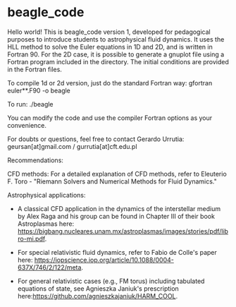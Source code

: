 # beagle_code

Hello world! This is beagle_code version 1, developed for pedagogical purposes to introduce students to astrophysical fluid dynamics. It uses the HLL method to solve the Euler equations in 1D and 2D, and is written in Fortran 90. For the 2D case, it is possible to generate a gnuplot file using a Fortran program included in the directory. The initial conditions are provided in the Fortran files.

To compile 1d or 2d version, just do the standard Fortran way: gfortran euler**.F90 -o beagle

To run: ./beagle

You can modify the code and use the compiler Fortran options as your convenience. 

For doubts or questions, feel free to contact Gerardo Urrutia: geursan[at]gmail.com / gurrutia[at]cft.edu.pl

Recommendations:

CFD methods:
For a detailed explanation of CFD methods, refer to Eleuterio F. Toro - "Riemann Solvers and Numerical Methods for Fluid Dynamics."

Astrophysical applications:
- A classical CFD application in the dynamics of the interstellar medium by Alex Raga and his group can be found in Chapter III of their book Astroplasmas here: https://bigbang.nucleares.unam.mx/astroplasmas/images/stories/pdf/libro-mi.pdf.

- For special relativistic fluid dynamics, refer to Fabio de Colle's paper here: https://iopscience.iop.org/article/10.1088/0004-637X/746/2/122/meta.

- For general relativistic cases (e.g., FM torus) including tabulated equations of state, see Agnieszka Janiuk's prescription here:https://github.com/agnieszkajaniuk/HARM_COOL.

